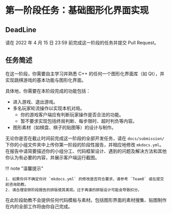 # 第一阶段任务：基础图形化界面实现

## DeadLine

请在 2022 年 4 月 15 日 23:59 前完成这一阶段的任务并提交 Pull Request。

## 任务简述

在这一阶段，你需要自主学习并熟悉 C++ 的任何一个图形化界面库（如 Qt），并实现跳棋游戏的基本功能与图形化界面。

具体地，你需要在本阶段完成的功能包括：

+ 进入游戏、退出游戏。
+ 多名玩家轮流操作以实现本机对局。
	+ 你的游戏客户端应有判断玩家操作是否合法的功能。
	+ 暂不要求实现包括终局判断、每步限时、超时判负等内容。
+ 图形素材（如棋盘、棋子的贴图等）的设计与制作。

无论你是否在截止时间前完成这一阶段的全部开发任务，请在 `docs/submission/` 下你的小组文件夹中上传你第一阶段的阶段性报告，并相应地修改 `mkdocs.yml`。在报告中请简要描述你的小组分工、代码框架设计、遇到的问题及解决方法和其他你认为有必要的内容，并展示客户端运行截图。


!!! note "温馨提示"

	1. 如果你并不确定你对 `mkdocs.yml` 的修改是否符合要求，请参考 `Team0` 或在提交前咨询助教。
	2. 请合理安排阶段报告的排版使其美观。过于离谱的排版设计可能会导致扣分。

在此阶段助教不会提供任何代码模板与素材。包括图形界面的素材搜集、贴图制作在内的全部工作将由你自己完成。

